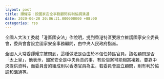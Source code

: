 ```yaml
---
layout: post
title: 譚耀宗：設國家安全事務顧問有利協調溝通
date: 2020-06-20 20:06:21.000000000 +08:00
categories: rss
---
```


全國人大法工委就「港區國安法」作說明，提到香港特區要設立維護國家安全委員會，委員會會設立國家安全事務顧問，由中央人民政府指派。

全國人大常委譚耀宗被問到，這種做法是否由於不信任特區官員，該名顧問是否「太上皇」，他表示，國家安全是中央負責的事，有些個案可能相當複雜，要靠中央提供資料，而委員會的組成則以香港官員為主，若委員會設立顧問，則有利於協調和溝通等。
